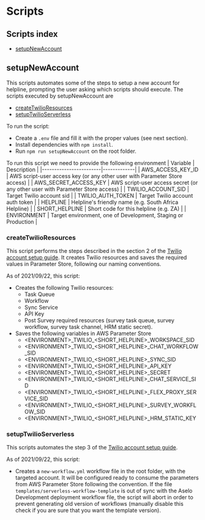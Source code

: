 # Scripts

## Scripts index
- [setupNewAccount](#setupNewAccount)

## setupNewAccount
This scripts automates some of the steps to setup a new account for helpline, prompting the user asking which scripts should execute. The scripts executed by setupNewAccount are
- [createTwilioResources](#createTwilioResources)
- [setupTwilioServerless](#setupTwilioServerless)

To run the script:
- Create a `.env` file and fill it with the proper values (see next section).
- Install dependencies with `npm install`.
- Run `npm run setupNewAccount` on the root folder.

To run this script we need to provide the following environment
| Variable               | Description |
|------------------------|-------------|
| AWS_ACCESS_KEY_ID      | AWS script-user access key (or any other user with Parameter Store access) |
| AWS_SECRET_ACCESS_KEY  | AWS script-user access secret (or any other user with Parameter Store access) |
| TWILIO_ACCOUNT_SID     | Target Twilio account sid |
| TWILIO_AUTH_TOKEN      | Target Twilio account auth token |
| HELPLINE               | Helpline's friendly name (e.g. South Africa Helpline) |
| SHORT_HELPLINE         | Short code for this helpline (e.g. ZA) |
| ENVIRONMENT            | Target environment, one of Development, Staging or Production |

### createTwilioResources
This script performs the steps described in the section 2 of the [Twilio account setup guide](https://benetech.app.box.com/services/box_for_office_online/4881/772893818136/1c0778.fd6b89fbc9665fdf8c58766af90d6d01715dee1c97316ac157d6947c10a6c71d?node_type=file).
It creates Twilio resources and saves the required values in Parameter Store, following our naming conventions.

As of 2021/09/22, this script:
- Creates the following Twilio resources:
  - Task Queue
  - Workflow
  - Sync Service
  - API Key
  - Post Survey required resources (survey task queue, survey workflow, survey task channel, HRM static secret).
- Saves the following variables in AWS Parameter Store
  - \<ENVIRONMENT\>\_TWILIO\_\<SHORT\_HELPLINE\>\_WORKSPACE\_SID
  - \<ENVIRONMENT\>\_TWILIO\_\<SHORT\_HELPLINE\>\_CHAT\_WORKFLOW\_SID
  - \<ENVIRONMENT\>\_TWILIO\_\<SHORT\_HELPLINE\>\_SYNC\_SID
  - \<ENVIRONMENT\>\_TWILIO\_\<SHORT\_HELPLINE\>\_API\_KEY
  - \<ENVIRONMENT\>\_TWILIO\_\<SHORT\_HELPLINE\>\_SECRET
  - \<ENVIRONMENT\>\_TWILIO\_\<SHORT\_HELPLINE\>\_CHAT\_SERVICE\_SID
  - \<ENVIRONMENT\>\_TWILIO\_\<SHORT\_HELPLINE\>\_FLEX\_PROXY\_SERVICE\_SID
  - \<ENVIRONMENT\>\_TWILIO\_\<SHORT\_HELPLINE\>\_SURVEY\_WORKFLOW\_SID
  - \<ENVIRONMENT\>\_TWILIO\_\<SHORT\_HELPLINE\>\_HRM\_STATIC\_KEY

### setupTwilioServerless
This scripts automates the step 3 of the [Twilio account setup guide](https://benetech.app.box.com/services/box_for_office_online/4881/772893818136/1c0778.fd6b89fbc9665fdf8c58766af90d6d01715dee1c97316ac157d6947c10a6c71d?node_type=file).

As of 2021/09/22, this script:
- Creates a `new-workflow.yml` workflow file in the root folder, with the targeted account. It will be configured ready to consume the parameters from AWS Parameter Store following the convention. If the file `templates/serverless-workflow-template` is out of sync with the Aselo Development deployment workflow file, the script will abort in order to prevent generating old version of workflows (manually disable this check if you are sure that you want the template version).